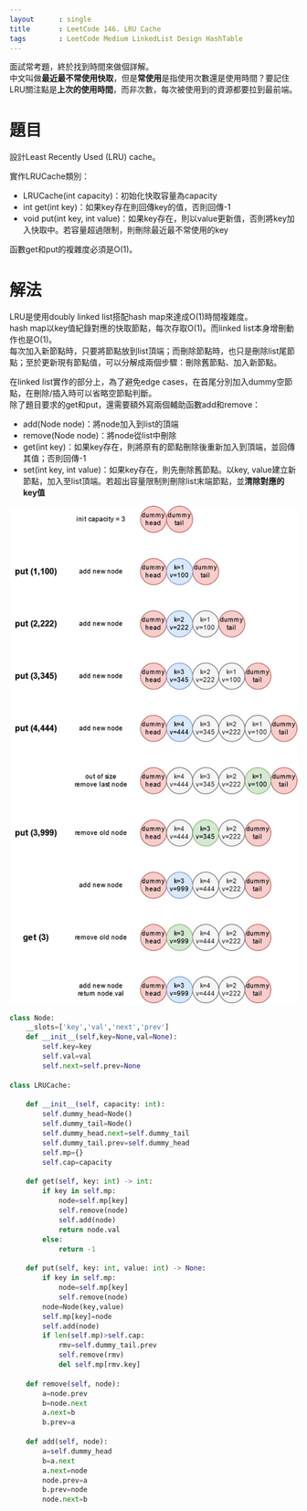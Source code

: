 ```yaml
--- 
layout      : single
title       : LeetCode 146. LRU Cache
tags        : LeetCode Medium LinkedList Design HashTable
---
```

面試常考題，終於找到時間來做個詳解。  
中文叫做**最近最不常使用快取**，但是**常使用**是指使用次數還是使用時間？要記住LRU關注點是**上次的使用時間**，而非次數，每次被使用到的資源都要拉到最前端。    

# 題目
設計Least Recently Used (LRU) cache。  

實作LRUCache類別：  
- LRUCache(int capacity)：初始化快取容量為capacity  
- int get(int key)：如果key存在則回傳key的值，否則回傳-1  
- void put(int key, int value)：如果key存在，則以value更新值，否則將key加入快取中。若容量超過限制，則刪除最近最不常使用的key  

函數get和put的複雜度必須是O(1)。  

# 解法
LRU是使用doubly linked list搭配hash map來達成O(1)時間複雜度。  
hash map以key值紀錄對應的快取節點，每次存取O(1)。而linked list本身增刪動作也是O(1)。  
每次加入新節點時，只要將節點放到list頂端；而刪除節點時，也只是刪除list尾節點；至於更新現有節點值，可以分解成兩個步驟：刪除舊節點、加入新節點。  

在linked list實作的部分上，為了避免edge cases，在首尾分別加入dummy空節點，在刪除/插入時可以省略空節點判斷。  
除了題目要求的get和put，還需要額外寫兩個輔助函數add和remove：  
- add(Node node)：將node加入到list的頂端  
- remove(Node node)：將node從list中刪除  
- get(int key)：如果key存在，則將原有的節點刪除後重新加入到頂端，並回傳其值；否則回傳-1  
- set(int key, int value)：如果key存在，則先刪除舊節點。以key, value建立新節點，加入至list頂端。若超出容量限制則刪除list末端節點，並**清除對應的key值**  

![示意圖](/assets/img/146-1.jpg)

```python
class Node:
    __slots=['key','val','next','prev']
    def __init__(self,key=None,val=None):
        self.key=key
        self.val=val
        self.next=self.prev=None

class LRUCache:

    def __init__(self, capacity: int):
        self.dummy_head=Node()
        self.dummy_tail=Node()
        self.dummy_head.next=self.dummy_tail
        self.dummy_tail.prev=self.dummy_head
        self.mp={}
        self.cap=capacity

    def get(self, key: int) -> int:
        if key in self.mp:
            node=self.mp[key]
            self.remove(node)
            self.add(node)
            return node.val
        else:
            return -1

    def put(self, key: int, value: int) -> None:
        if key in self.mp:
            node=self.mp[key]
            self.remove(node)
        node=Node(key,value)
        self.mp[key]=node
        self.add(node)
        if len(self.mp)>self.cap:
            rmv=self.dummy_tail.prev
            self.remove(rmv)
            del self.mp[rmv.key]
    
    def remove(self, node):
        a=node.prev
        b=node.next
        a.next=b
        b.prev=a
    
    def add(self, node):
        a=self.dummy_head
        b=a.next
        a.next=node
        node.prev=a
        b.prev=node
        node.next=b
```
